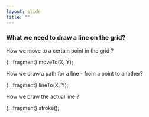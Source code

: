 ```yaml
---
layout: slide
title: ""
---
```


### What we need to draw a line on the grid? 

How we move to a certain point in the grid ?

{: .fragment} 
moveTo(X, Y);

How we draw a path for a line - from a point to another?

{: .fragment} 
lineTo(X, Y);

How we draw the actual line  ?

{: .fragment} 
stroke();

